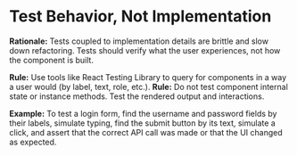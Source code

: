 # Test Behavior, Not Implementation

**Rationale:** Tests coupled to implementation details are brittle and slow down refactoring. Tests should verify what the user experiences, not how the component is built.

**Rule:** Use tools like React Testing Library to query for components in a way a user would (by label, text, role, etc.).
**Rule:** Do not test component internal state or instance methods. Test the rendered output and interactions.

**Example:** To test a login form, find the username and password fields by their labels, simulate typing, find the submit button by its text, simulate a click, and assert that the correct API call was made or that the UI changed as expected.
